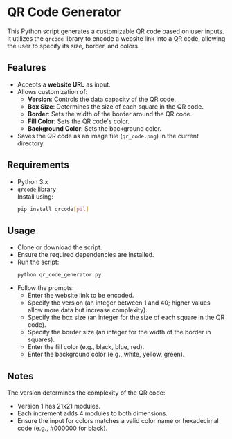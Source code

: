 # QR Code Generator

This Python script generates a customizable QR code based on user inputs. It utilizes the `qrcode` library to encode a website link into a QR code, allowing the user to specify its size, border, and colors.

## Features
- Accepts a **website URL** as input.
- Allows customization of:
  - **Version**: Controls the data capacity of the QR code.
  - **Box Size**: Determines the size of each square in the QR code.
  - **Border**: Sets the width of the border around the QR code.
  - **Fill Color**: Sets the QR code's color.
  - **Background Color**: Sets the background color.
- Saves the QR code as an image file (`qr_code.png`) in the current directory.

## Requirements
- Python 3.x
- `qrcode` library  
  Install using:
  ```bash
  pip install qrcode[pil]

## Usage
- Clone or download the script.
- Ensure the required dependencies are installed.
- Run the script:
  ```bash
  python qr_code_generator.py

- Follow the prompts:
   - Enter the website link to be encoded.
   - Specify the version (an integer between 1 and 40; higher values allow more data but increase complexity).
   - Specify the box size (an integer for the size of each square in the QR code).
   - Specify the border size (an integer for the width of the border in squares).
   - Enter the fill color (e.g., black, blue, red).
   - Enter the background color (e.g., white, yellow, green).

## Notes
The version determines the complexity of the QR code:
- Version 1 has 21x21 modules.
- Each increment adds 4 modules to both dimensions.
- Ensure the input for colors matches a valid color name or hexadecimal code (e.g., #000000 for black).
